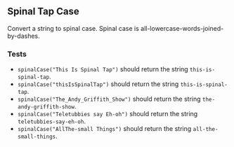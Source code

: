 ## Spinal Tap Case
Convert a string to spinal case. Spinal case is all-lowercase-words-joined-by-dashes.

### Tests
* ```spinalCase("This Is Spinal Tap")``` should return the string ```this-is-spinal-tap```.
* ```spinalCase("thisIsSpinalTap")``` should return the string ```this-is-spinal-tap```.
* ```spinalCase("The_Andy_Griffith_Show")``` should return the string ```the-andy-griffith-show```.
* ```spinalCase("Teletubbies say Eh-oh")``` should return the string ```teletubbies-say-eh-oh```.
* ```spinalCase("AllThe-small Things")``` should return the string ```all-the-small-things```.